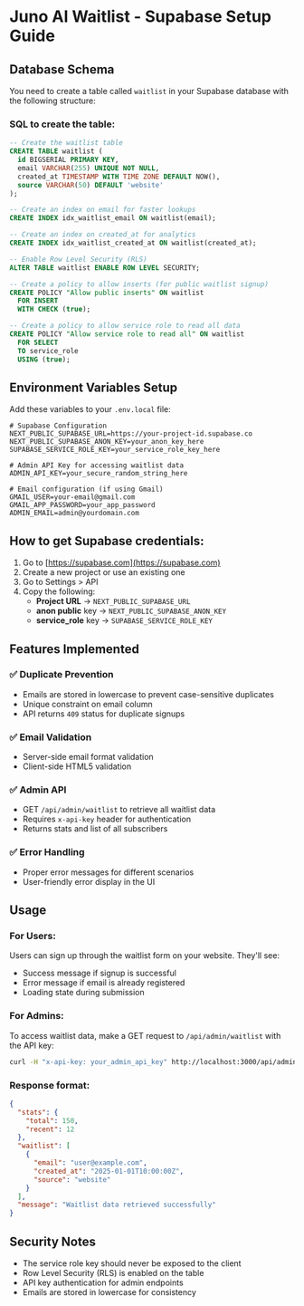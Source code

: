# Juno AI Waitlist - Supabase Setup Guide

## Database Schema

You need to create a table called `waitlist` in your Supabase database with the following structure:

### SQL to create the table:

```sql
-- Create the waitlist table
CREATE TABLE waitlist (
  id BIGSERIAL PRIMARY KEY,
  email VARCHAR(255) UNIQUE NOT NULL,
  created_at TIMESTAMP WITH TIME ZONE DEFAULT NOW(),
  source VARCHAR(50) DEFAULT 'website'
);

-- Create an index on email for faster lookups
CREATE INDEX idx_waitlist_email ON waitlist(email);

-- Create an index on created_at for analytics
CREATE INDEX idx_waitlist_created_at ON waitlist(created_at);

-- Enable Row Level Security (RLS)
ALTER TABLE waitlist ENABLE ROW LEVEL SECURITY;

-- Create a policy to allow inserts (for public waitlist signup)
CREATE POLICY "Allow public inserts" ON waitlist
  FOR INSERT 
  WITH CHECK (true);

-- Create a policy to allow service role to read all data
CREATE POLICY "Allow service role to read all" ON waitlist
  FOR SELECT 
  TO service_role
  USING (true);
```

## Environment Variables Setup

Add these variables to your `.env.local` file:

```env
# Supabase Configuration
NEXT_PUBLIC_SUPABASE_URL=https://your-project-id.supabase.co
NEXT_PUBLIC_SUPABASE_ANON_KEY=your_anon_key_here
SUPABASE_SERVICE_ROLE_KEY=your_service_role_key_here

# Admin API Key for accessing waitlist data
ADMIN_API_KEY=your_secure_random_string_here

# Email configuration (if using Gmail)
GMAIL_USER=your-email@gmail.com
GMAIL_APP_PASSWORD=your_app_password
ADMIN_EMAIL=admin@yourdomain.com
```

## How to get Supabase credentials:

1. Go to [https://supabase.com](https://supabase.com)
2. Create a new project or use an existing one
3. Go to Settings > API
4. Copy the following:
   - **Project URL** → `NEXT_PUBLIC_SUPABASE_URL`
   - **anon public** key → `NEXT_PUBLIC_SUPABASE_ANON_KEY`
   - **service_role** key → `SUPABASE_SERVICE_ROLE_KEY`

## Features Implemented

### ✅ Duplicate Prevention
- Emails are stored in lowercase to prevent case-sensitive duplicates
- Unique constraint on email column
- API returns `409` status for duplicate signups

### ✅ Email Validation
- Server-side email format validation
- Client-side HTML5 validation

### ✅ Admin API
- GET `/api/admin/waitlist` to retrieve all waitlist data
- Requires `x-api-key` header for authentication
- Returns stats and list of all subscribers

### ✅ Error Handling
- Proper error messages for different scenarios
- User-friendly error display in the UI

## Usage

### For Users:
Users can sign up through the waitlist form on your website. They'll see:
- Success message if signup is successful
- Error message if email is already registered
- Loading state during submission

### For Admins:
To access waitlist data, make a GET request to `/api/admin/waitlist` with the API key:

```bash
curl -H "x-api-key: your_admin_api_key" http://localhost:3000/api/admin/waitlist
```

### Response format:
```json
{
  "stats": {
    "total": 150,
    "recent": 12
  },
  "waitlist": [
    {
      "email": "user@example.com",
      "created_at": "2025-01-01T10:00:00Z",
      "source": "website"
    }
  ],
  "message": "Waitlist data retrieved successfully"
}
```

## Security Notes

- The service role key should never be exposed to the client
- Row Level Security (RLS) is enabled on the table
- API key authentication for admin endpoints
- Emails are stored in lowercase for consistency
